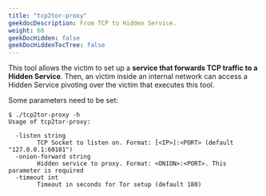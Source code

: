 ```yaml
---
title: "tcp2tor-proxy"
geekdocDescription: From TCP to Hidden Service.
weight: 60
geekDocHidden: false
geekDocHiddenTocTree: false
---
```

This tool allows the victim to set up a **service that forwards TCP traffic to a Hidden Service**. Then, an victim inside an internal network can access a Hidden Service pivoting over the victim that executes this tool.

Some parameters need to be set:
```
$ ./tcp2tor-proxy -h
Usage of tcp2tor-proxy:

  -listen string
        TCP Socket to listen on. Format: [<IP>]:<PORT> (default "127.0.0.1:60101")
  -onion-forward string
        Hidden service to proxy. Format: <ONION>:<PORT>. This parameter is required
  -timeout int
        Timeout in seconds for Tor setup (default 180)
```
